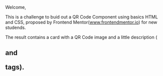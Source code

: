 Welcome,

This is a challenge to buid out a QR Code Component using basics HTML and CSS, proposed by Frontend Mentor(www.frontendmentor.io) for new studends.

The result contains a card with a QR Code image and a little description (<h2> and <p> tags).
